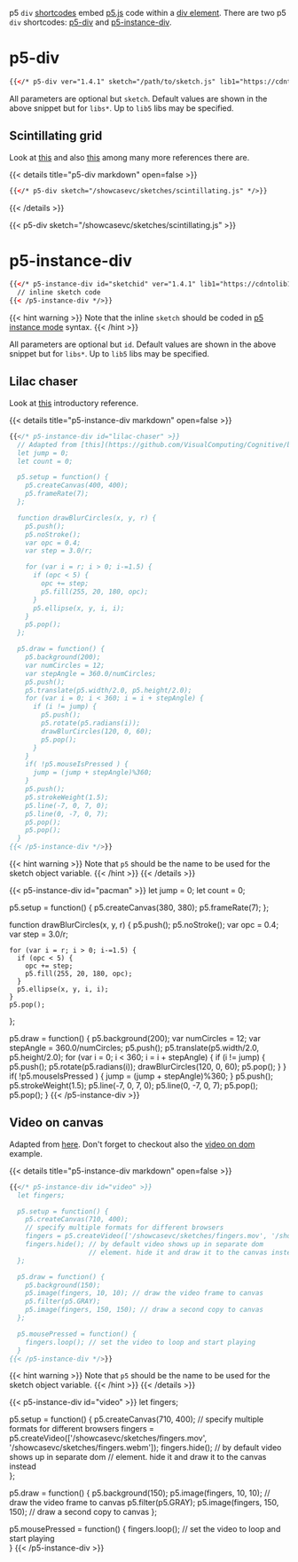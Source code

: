 p5 `div` [shortcodes](https://gohugo.io/content-management/shortcodes/) embed [p5.js](https://p5js.org/) code within a [div element](https://developer.mozilla.org/en-US/docs/Web/HTML/Element/div). There are two p5 `div` shortcodes: [p5-div](#p5-div) and [p5-instance-div](#p5-instance-div).

# p5-div

```html
{{</* p5-div ver="1.4.1" sketch="/path/to/sketch.js" lib1="https://cdntolib1/lib1.js" */>}}
```

All parameters are optional but `sketch`. Default values are shown in the above snippet but for `libs*`. Up to `lib5` libs may be specified.

## Scintillating grid

Look at [this](https://mathworld.wolfram.com/ScintillatingGridIllusion.html) and also [this](https://www.illusionsindex.org/i/scintillating-grid) among many more references there are.

{{< details title="p5-div markdown" open=false >}}
```html
{{</* p5-div sketch="/showcasevc/sketches/scintillating.js" */>}}
```
{{< /details >}}

{{< p5-div sketch="/showcasevc/sketches/scintillating.js" >}}

# p5-instance-div

```html
{{</* p5-instance-div id="sketchid" ver="1.4.1" lib1="https://cdntolib1/lib1.js" >}}
  // inline sketch code
{{< /p5-instance-div */>}}
```

{{< hint warning >}}
Note that the inline `sketch` should be coded in [p5 instance mode](https://github.com/processing/p5.js/wiki/Global-and-instance-mode) syntax.
{{< /hint >}}

All parameters are optional but `id`. Default values are shown in the above snippet but for `libs*`. Up to `lib5` libs may be specified.

## Lilac chaser

Look at [this](https://en.wikipedia.org/wiki/Lilac_chaser) introductory reference.

{{< details title="p5-instance-div markdown" open=false >}}
```js
{{</* p5-instance-div id="lilac-chaser" >}}
  // Adapted from [this](https://github.com/VisualComputing/Cognitive/blob/gh-pages/sketches/lilacChaser.js)
  let jump = 0;
  let count = 0;

  p5.setup = function() {
    p5.createCanvas(400, 400);
    p5.frameRate(7);
  };

  function drawBlurCircles(x, y, r) {
    p5.push();
    p5.noStroke();
    var opc = 0.4;
    var step = 3.0/r;

    for (var i = r; i > 0; i-=1.5) {
      if (opc < 5) {
        opc += step;
        p5.fill(255, 20, 180, opc);
      }
      p5.ellipse(x, y, i, i);
    }
    p5.pop();
  };

  p5.draw = function() {
    p5.background(200);
    var numCircles = 12;
    var stepAngle = 360.0/numCircles;
    p5.push();
    p5.translate(p5.width/2.0, p5.height/2.0);
    for (var i = 0; i < 360; i = i + stepAngle) {
      if (i != jump) {
        p5.push();
        p5.rotate(p5.radians(i));
        drawBlurCircles(120, 0, 60);
        p5.pop();
      }
    }
    if( !p5.mouseIsPressed ) {
      jump = (jump + stepAngle)%360;
    }
    p5.push();
    p5.strokeWeight(1.5);
    p5.line(-7, 0, 7, 0);
    p5.line(0, -7, 0, 7);
    p5.pop();
    p5.pop();
  }
{{< /p5-instance-div */>}}
```
{{< hint warning >}}
Note that `p5` should be the name to be used for the sketch object variable.
{{< /hint >}}
{{< /details >}}

{{< p5-instance-div id="pacman" >}}
  let jump = 0;
  let count = 0;

  p5.setup = function() {
    p5.createCanvas(380, 380);
    p5.frameRate(7);
  };

  function drawBlurCircles(x, y, r) {
    p5.push();
    p5.noStroke();
    var opc = 0.4;
    var step = 3.0/r;

    for (var i = r; i > 0; i-=1.5) {
      if (opc < 5) {
        opc += step;
        p5.fill(255, 20, 180, opc);
      }
      p5.ellipse(x, y, i, i);
    }
    p5.pop();
  };

  p5.draw = function() {
    p5.background(200);
    var numCircles = 12;
    var stepAngle = 360.0/numCircles;
    p5.push();
    p5.translate(p5.width/2.0, p5.height/2.0);
    for (var i = 0; i < 360; i = i + stepAngle) {
      if (i != jump) {
        p5.push();
        p5.rotate(p5.radians(i));
        drawBlurCircles(120, 0, 60);
        p5.pop();
      }
    }
    if( !p5.mouseIsPressed ) {
      jump = (jump + stepAngle)%360;
    }
    p5.push();
    p5.strokeWeight(1.5);
    p5.line(-7, 0, 7, 0);
    p5.line(0, -7, 0, 7);
    p5.pop();
    p5.pop();
  }
{{< /p5-instance-div >}}

## Video on canvas

Adapted from [here](https://p5js.org/examples/dom-video-canvas.html). Don't forget to checkout also the [video on dom](https://p5js.org/examples/dom-video.html) example.

{{< details title="p5-instance-div markdown" open=false >}}
```js
{{</* p5-instance-div id="video" >}}
  let fingers;

  p5.setup = function() {
    p5.createCanvas(710, 400);
    // specify multiple formats for different browsers
    fingers = p5.createVideo(['/showcasevc/sketches/fingers.mov', '/showcasevc/sketches/fingers.webm']);
    fingers.hide(); // by default video shows up in separate dom
                    // element. hide it and draw it to the canvas instead    
  };

  p5.draw = function() {
    p5.background(150);
    p5.image(fingers, 10, 10); // draw the video frame to canvas
    p5.filter(p5.GRAY);
    p5.image(fingers, 150, 150); // draw a second copy to canvas
  };

  p5.mousePressed = function() {
    fingers.loop(); // set the video to loop and start playing  
  }
{{< /p5-instance-div */>}}
```
{{< hint warning >}}
Note that `p5` should be the name to be used for the sketch object variable.
{{< /hint >}}
{{< /details >}}

{{< p5-instance-div id="video" >}}
  let fingers;

  p5.setup = function() {
    p5.createCanvas(710, 400);
    // specify multiple formats for different browsers
    fingers = p5.createVideo(['/showcasevc/sketches/fingers.mov', '/showcasevc/sketches/fingers.webm']);
    fingers.hide(); // by default video shows up in separate dom
                    // element. hide it and draw it to the canvas instead    
  };

  p5.draw = function() {
    p5.background(150);
    p5.image(fingers, 10, 10); // draw the video frame to canvas
    p5.filter(p5.GRAY);
    p5.image(fingers, 150, 150); // draw a second copy to canvas
  };

  p5.mousePressed = function() {
    fingers.loop(); // set the video to loop and start playing  
  }
{{< /p5-instance-div >}}